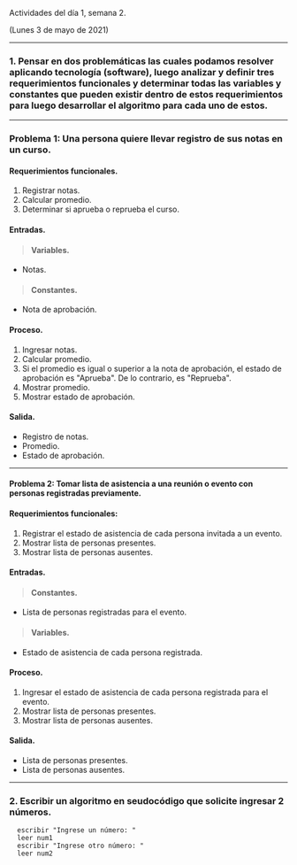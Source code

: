 Actividades del día 1, semana 2.

(Lunes 3 de mayo de 2021)

---

### 1. Pensar en dos problemáticas las cuales podamos resolver aplicando tecnología (software), luego analizar y definir tres requerimientos funcionales y determinar todas las variables y constantes que pueden existir dentro de estos requerimientos para luego desarrollar el algoritmo para cada uno de estos.

---


### Problema 1: Una persona quiere llevar registro de sus notas en un curso.

#### Requerimientos funcionales.

1. Registrar notas.
2. Calcular promedio.
3. Determinar si aprueba o reprueba el curso.

#### Entradas.

> #### Variables.
- Notas.

> #### Constantes.
- Nota de aprobación.

#### Proceso.

1. Ingresar notas.
2. Calcular promedio.
3. Si el promedio es igual o superior a la nota de aprobación, el estado de aprobación es "Aprueba". De lo contrario, es "Reprueba".
4. Mostrar promedio.
5. Mostrar estado de aprobación.

#### Salida.

- Registro de notas.
- Promedio.
- Estado de aprobación.

---

#### Problema 2: Tomar lista de asistencia a una reunión o evento con personas registradas previamente.

#### Requerimientos funcionales:

1. Registrar el estado de asistencia de cada persona invitada a un evento.
2. Mostrar lista de personas presentes.
3. Mostrar lista de personas ausentes.

#### Entradas.

> #### Constantes.
- Lista de personas registradas para el evento.

> #### Variables.
- Estado de asistencia de cada persona registrada.

#### Proceso.

1. Ingresar el estado de asistencia de cada persona registrada para el evento.
2. Mostrar lista de personas presentes.
3. Mostrar lista de personas ausentes.

#### Salida.

- Lista de personas presentes.
- Lista de personas ausentes.

---

### 2. Escribir un algoritmo en seudocódigo que solicite ingresar 2 números.

  ```
    escribir "Ingrese un número: "
    leer num1
    escribir "Ingrese otro número: "
    leer num2
  ```